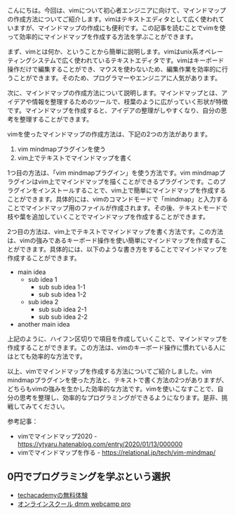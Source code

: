 <!--
title: 【基礎】vimでマインドマップ！おススメ使い方
tags: vim,mindmap,使い方
id: 
private: false
-->

こんにちは。今回は、vimについて初心者エンジニアに向けて、マインドマップの作成方法についてご紹介します。vimはテキストエディタとして広く使われていますが、マインドマップの作成にも便利です。この記事を読むことでvimを使って効率的にマインドマップを作成する方法を学ぶことができます。

まず、vimとは何か、ということから簡単に説明します。vimはunix系オペレーティングシステムで広く使われているテキストエディタです。vimはキーボード操作だけで編集することができ、マウスを使わないため、編集作業を効率的に行うことができます。そのため、プログラマーやエンジニアに人気があります。

次に、マインドマップの作成方法について説明します。マインドマップとは、アイデアや情報を整理するためのツールで、枝葉のように広がっていく形状が特徴です。マインドマップを作成すると、アイデアの整理がしやすくなり、自分の思考を整理することができます。

vimを使ったマインドマップの作成方法は、下記の2つの方法があります。

1. vim mindmapプラグインを使う
2. vim上でテキストでマインドマップを書く

1つ目の方法は、「vim mindmapプラグイン」を使う方法です。vim mindmapプラグインはvim上でマインドマップを描くことができるプラグインです。このプラグインをインストールすることで、vim上で簡単にマインドマップを作成することができます。具体的には、vimのコマンドモードで「mindmap」と入力することでマインドマップ用のファイルが作成されます。その後、テキストモードで枝や葉を追加していくことでマインドマップを作成することができます。

2つ目の方法は、vim上でテキストでマインドマップを書く方法です。この方法は、vimの強みであるキーボード操作を使い簡単にマインドマップを作成することができます。具体的には、以下のような書き方をすることでマインドマップを作成することができます。

  - main idea
    - sub idea 1
      - sub sub idea 1-1
      - sub sub idea 1-2
    - sub idea 2
      - sub sub idea 2-1
      - sub sub idea 2-2
  - another main idea

上記のように、ハイフン区切りで項目を作成していくことで、マインドマップを作成することができます。この方法は、vimのキーボード操作に慣れている人にはとても効率的な方法です。

以上、vimでマインドマップを作成する方法についてご紹介しました。vim mindmapプラグインを使った方法と、テキストで書く方法の2つがありますが、どちらもvimの強みを生かした効率的な方法です。vimを使いこなすことで、自分の思考を整理し、効率的なプログラミングができるようになります。是非、挑戦してみてください。

参考記事：
- vimでマインドマップ2020 - https://ytyaru.hatenablog.com/entry/2020/01/13/000000
- vimでマインドマップを作る - https://relational.jp/tech/vim-mindmap/

## 0円でプログラミングを学ぶという選択
- [techacademyの無料体験](//af.moshimo.com/af/c/click?a_id=2612475&amp;p_id=1555&amp;pc_id=2816&amp;pl_id=22706&amp;url=https%3a%2f%2ftechacademy.jp%2fhtmlcss-trial%3futm_source%3dmoshimo%26utm_medium%3daffiliate%26utm_campaign%3dtextad)
- [オンラインスクール dmm webcamp pro](//af.moshimo.com/af/c/click?a_id=2612482&amp;p_id=1363&amp;pc_id=2297&amp;pl_id=39999&amp;guid=on)


